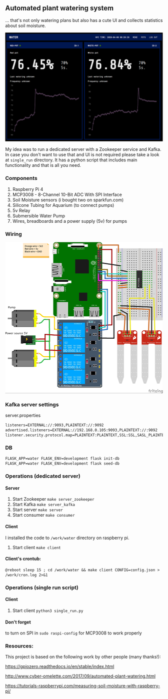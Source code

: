 ## Automated plant watering system

... that's not only watering plans but also has a cute UI and collects statistics about soil moisture.

![Screenshot](screenshot.png)


My idea was to run a dedicated server with a Zookeeper service and Kafka. 
In case you don't want to use that and UI is not required please take a look at `single_run` directory. 
It has a python script that includes main functionality and that is all you need.

### Components

1. Raspberry Pi 4
2. MCP3008 - 8-Channel 10-Bit ADC With SPI Interface
3. Soil Moisture sensors (i bought two on sparkfun.com)
4. Silicone Tubing for Aquarium (to connect pumps)
5. 5v Relay
6. Submersible Water Pump
7. Wires, breadboards and a power supply (5v) for pumps

### Wiring

![Wiring](wiring.jpg)

### Kafka server settings

server.properties

    listeners=EXTERNAL://:9093,PLAINTEXT://:9092    
    advertised.listeners=EXTERNAL://192.168.0.105:9093,PLAINTEXT://:9092
    listener.security.protocol.map=PLAINTEXT:PLAINTEXT,SSL:SSL,SASL_PLAINTEXT:SASL_PLAINTEXT,SASL_SSL:SASL_SSL,EXTERNAL:PLAINTEXT

### DB

    FLASK_APP=water FLASK_ENV=development flask init-db
    FLASK_APP=water FLASK_ENV=development flask seed-db
    
### Operations (dedicated server)
#### Server
1. Start Zookeeper `make server_zookeeper`
2. Start Kafka `make server_kafka`
3. Start server `make server`
4. Start consumer `make consumer`

#### Client

I installed the code to `/work/water` directory on raspberry pi.

1. Start client `make client`

#### Client's crontub:

    @reboot sleep 15 ; cd /work/water && make client CONFIG=config.json > /work/cron.log 2>&1

### Operations (single run script)
#### Client

1. Start client `python3 single_run.py`

#### Don't forget
to turn on SPI in `sudo raspi-config` for MCP3008 to work properly


### Resources:

This project is based on the following work by other people (many thanks!):

https://gpiozero.readthedocs.io/en/stable/index.html

http://www.cyber-omelette.com/2017/09/automated-plant-watering.html

https://tutorials-raspberrypi.com/measuring-soil-moisture-with-raspberry-pi/
